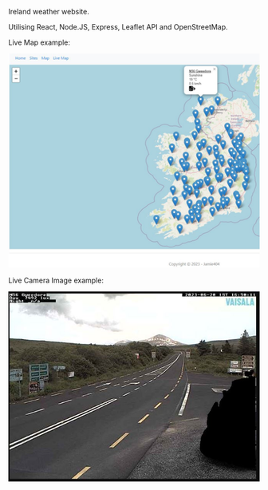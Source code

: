 Ireland weather website.

Utilising React, Node.JS, Express, Leaflet API and OpenStreetMap.

Live Map example:

![alt text](https://github.com/Jamie404/reactweatherapi/blob/main/public/exampleMap.JPG?raw=true)

Live Camera Image example:

![alt text](https://github.com/Jamie404/reactweatherapi/blob/main/public/gweedore.JPG?raw=true)

